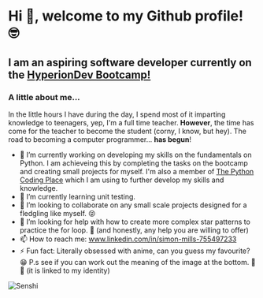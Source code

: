 # Hi 👋, welcome to my Github profile! :nerd_face:

## I am an aspiring software developer currently on the [HyperionDev Bootcamp!](https://skills.cogrammar.com/)
### A little about me...
In the little hours I have during the day, I spend most of it imparting knowledge to teenagers, yep, I'm a full time teacher. **However**, the time has come for the teacher to become the student (corny, I know, but hey). The road to becoming a computer programmer... **has begun**!
- 🔭 I’m currently working on developing my skills on the fundamentals on Python. I am achieveing this by completing the tasks on the bootcamp and creating small projects for myself. I'm also a member of [The Python Coding Place](https://thepythoncodingplace.thinkific.com/enrollments) which I am using to further develop my skills and knowledge.
- 🌱 I’m currently learning unit testing.
- 👯 I’m looking to collaborate on any small scale projects designed for a fledgling like myself. :stuck_out_tongue_closed_eyes:
- 🤔 I’m looking for help with how to create more complex star patterns to practice the for loop. :exploding_head: (and honestly, any help you are willing to offer)
- 📫 How to reach me: www.linkedin.com/in/simon-mills-755497233
- ⚡ Fun fact: Literally obsessed with anime, can you guess my favourite? :grin: P.s see if you can work out the meaning of the image at the bottom. :monocle_face: :slightly_smiling_face: (it is linked to my identity)

![Senshi](https://github.com/ZayedSenshi/ZayedSenshi/assets/163900881/99b0139b-6b8f-4478-a4be-c4af33557db8)
